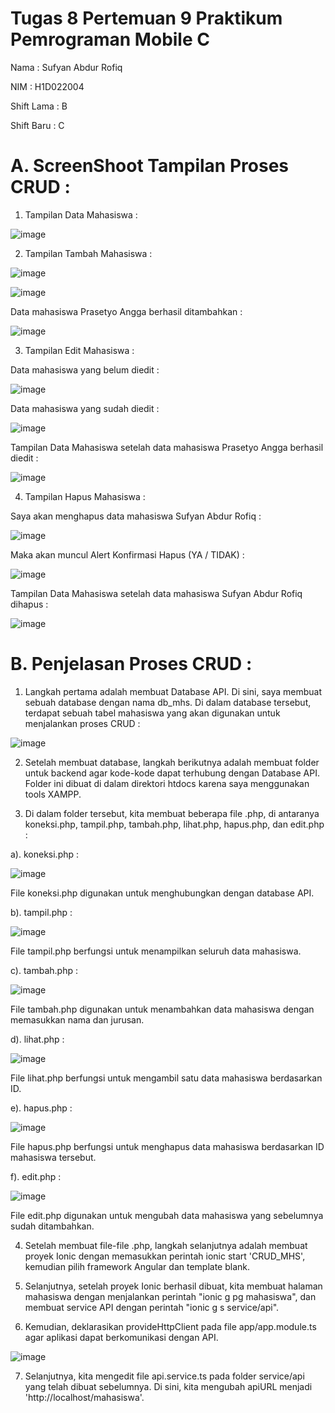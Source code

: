 # Tugas 8 Pertemuan 9 Praktikum Pemrograman Mobile C

Nama    : Sufyan Abdur Rofiq

NIM    : H1D022004

Shift Lama  : B

Shift Baru  : C

# A. ScreenShoot Tampilan Proses CRUD :

1. Tampilan Data Mahasiswa :

![image](https://github.com/user-attachments/assets/d424ebc4-5dea-420c-9a33-f736a1f1eb9c)

2. Tampilan Tambah Mahasiswa :

![image](https://github.com/user-attachments/assets/82e30a84-248e-4935-9dc7-ca896c32e5f1)

![image](https://github.com/user-attachments/assets/f7e92f76-5e15-4828-a772-8778fe291f44)

Data mahasiswa Prasetyo Angga berhasil ditambahkan :

![image](https://github.com/user-attachments/assets/ed1a3fe4-0ab8-4081-a975-552214ff1401)

3. Tampilan Edit Mahasiswa :

Data mahasiswa yang belum diedit :

![image](https://github.com/user-attachments/assets/2ea816f2-4fa8-44cb-ac49-468b9c5d8caa)

Data mahasiswa yang sudah diedit :

![image](https://github.com/user-attachments/assets/ebeaba82-cd8b-4d39-8d87-8753d6c6691d)

Tampilan Data Mahasiswa setelah data mahasiswa Prasetyo Angga berhasil diedit :

![image](https://github.com/user-attachments/assets/82169c70-8598-4c97-99d8-01d91f2ed5b4)

4. Tampilan Hapus Mahasiswa :

Saya akan menghapus data mahasiswa Sufyan Abdur Rofiq :

![image](https://github.com/user-attachments/assets/3f5d3761-adb7-4078-b3af-5f63c95e4ed8)

Maka akan muncul Alert Konfirmasi Hapus (YA / TIDAK) :

![image](https://github.com/user-attachments/assets/59a79b14-34bb-40bb-a776-604aa3fedbcf)

Tampilan Data Mahasiswa setelah data mahasiswa Sufyan Abdur Rofiq dihapus :

![image](https://github.com/user-attachments/assets/fabb65bb-2522-4b72-a528-647317ec4194)

# B. Penjelasan Proses CRUD :

1. Langkah pertama adalah membuat Database API. Di sini, saya membuat sebuah database dengan nama db_mhs. Di dalam database tersebut, terdapat sebuah tabel mahasiswa yang akan digunakan untuk menjalankan proses CRUD :

![image](https://github.com/user-attachments/assets/46dc90b3-5ca9-42e4-95a5-f18c6e31a92f)

2. Setelah membuat database, langkah berikutnya adalah membuat folder untuk backend agar kode-kode dapat terhubung dengan Database API. Folder ini dibuat di dalam direktori htdocs karena saya menggunakan tools XAMPP.

3. Di dalam folder tersebut, kita membuat beberapa file .php, di antaranya koneksi.php, tampil.php, tambah.php, lihat.php, hapus.php, dan edit.php :

a). koneksi.php :

![image](https://github.com/user-attachments/assets/09357f9f-7e34-463c-aa3e-62b4f4017d5d)

File koneksi.php digunakan untuk menghubungkan dengan database API.

b). tampil.php :

![image](https://github.com/user-attachments/assets/7b9a93c4-1067-49fb-844e-72ada1ceb2bb)

File tampil.php berfungsi untuk menampilkan seluruh data mahasiswa.

c). tambah.php :

![image](https://github.com/user-attachments/assets/0f2164c2-b867-48c8-85f1-66102b887096)

File tambah.php digunakan untuk menambahkan data mahasiswa dengan memasukkan nama dan jurusan.

d). lihat.php :

![image](https://github.com/user-attachments/assets/bdaa2dcc-34fc-438e-940d-393bd9812d72)

File lihat.php berfungsi untuk mengambil satu data mahasiswa berdasarkan ID.

e). hapus.php :

![image](https://github.com/user-attachments/assets/1073b9cb-3967-4c20-97a1-8d39e8ae7a51)

File hapus.php berfungsi untuk menghapus data mahasiswa berdasarkan ID mahasiswa tersebut.

f). edit.php :

![image](https://github.com/user-attachments/assets/7f3f75b1-b91c-4929-8298-6869d61d13c0)

File edit.php digunakan untuk mengubah data mahasiswa yang sebelumnya sudah ditambahkan.

4. Setelah membuat file-file .php, langkah selanjutnya adalah membuat proyek Ionic dengan memasukkan perintah ionic start 'CRUD_MHS', kemudian pilih framework Angular dan template blank.

5. Selanjutnya, setelah proyek Ionic berhasil dibuat, kita membuat halaman mahasiswa dengan menjalankan perintah "ionic g pg mahasiswa", dan membuat service API dengan perintah "ionic g s service/api".

6. Kemudian, deklarasikan provideHttpClient pada file app/app.module.ts agar aplikasi dapat berkomunikasi dengan API.

![image](https://github.com/user-attachments/assets/dd5ee95b-2523-481a-adae-beaad283aa41)

7. Selanjutnya, kita mengedit file api.service.ts pada folder service/api yang telah dibuat sebelumnya. Di sini, kita mengubah apiURL menjadi 'http://localhost/mahasiswa'.






























